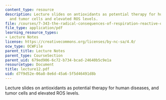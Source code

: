 ```yaml
---
content_type: resource
description: Lecture slides on antioxidants as potential therapy for human diseases,
  and tumor cells and elevated ROS levels.
file: /courses/7-343-the-radical-consequences-of-respiration-reactive-oxygen-species-in-aging-and-disease-fall-2007/d7f9d52e06a88e6d45a65f5d46491d8b_lecture12.pdf
file_type: application/pdf
learning_resource_types:
- Lecture Notes
license: https://creativecommons.org/licenses/by-nc-sa/4.0/
ocw_type: OCWFile
parent_title: Lecture Notes
parent_type: CourseSection
parent_uid: 679ed906-6c72-b734-bcad-24640b5c9e1a
resourcetype: Document
title: lecture12.pdf
uid: d7f9d52e-06a8-8e6d-45a6-5f5d46491d8b
---
```

Lecture slides on antioxidants as potential therapy for human diseases, and tumor cells and elevated ROS levels.